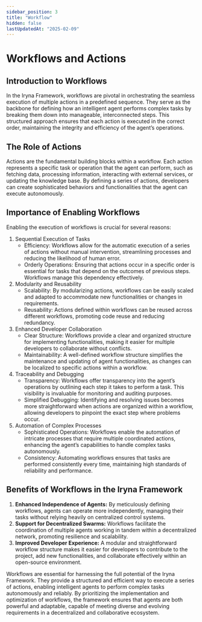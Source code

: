 ```yaml
---
sidebar_position: 3
title: "Workflow"
hidden: false
lastUpdatedAt: "2025-02-09"
---
```


# Workflows and Actions

## Introduction to Workflows

In the Iryna Framework, workflows are pivotal in orchestrating the seamless execution of multiple actions in a predefined sequence. They serve as the backbone for defining how an intelligent agent performs complex tasks by breaking them down into manageable, interconnected steps. This structured approach ensures that each action is executed in the correct order, maintaining the integrity and efficiency of the agent’s operations.

## The Role of Actions

Actions are the fundamental building blocks within a workflow. Each action represents a specific task or operation that the agent can perform, such as fetching data, processing information, interacting with external services, or updating the knowledge base. By defining a series of actions, developers can create sophisticated behaviors and functionalities that the agent can execute autonomously.

## Importance of Enabling Workflows

Enabling the execution of workflows is crucial for several reasons:

1. Sequential Execution of Tasks
   - Efficiency: Workflows allow for the automatic execution of a series of actions without manual intervention, streamlining processes and reducing the likelihood of human error.
   - Orderly Operations: Ensuring that actions occur in a specific order is essential for tasks that depend on the outcomes of previous steps. Workflows manage this dependency effectively.
2. Modularity and Reusability
   - Scalability: By modularizing actions, workflows can be easily scaled and adapted to accommodate new functionalities or changes in requirements.
   - Reusability: Actions defined within workflows can be reused across different workflows, promoting code reuse and reducing redundancy.
3. Enhanced Developer Collaboration
   - Clear Structure: Workflows provide a clear and organized structure for implementing functionalities, making it easier for multiple developers to collaborate without conflicts.
   - Maintainability: A well-defined workflow structure simplifies the maintenance and updating of agent functionalities, as changes can be localized to specific actions within a workflow.
4. Traceability and Debugging
   - Transparency: Workflows offer transparency into the agent’s operations by outlining each step it takes to perform a task. This visibility is invaluable for monitoring and auditing purposes.
   - Simplified Debugging: Identifying and resolving issues becomes more straightforward when actions are organized within a workflow, allowing developers to pinpoint the exact step where problems occur.
5. Automation of Complex Processes
   - Sophisticated Operations: Workflows enable the automation of intricate processes that require multiple coordinated actions, enhancing the agent’s capabilities to handle complex tasks autonomously.
   - Consistency: Automating workflows ensures that tasks are performed consistently every time, maintaining high standards of reliability and performance.

## Benefits of Workflows in the Iryna Framework

1. **Enhanced Independence of Agents:**
   By meticulously defining workflows, agents can operate more independently, managing their tasks without relying heavily on centralized control systems.
2. **Support for Decentralized Swarms:**
   Workflows facilitate the coordination of multiple agents working in tandem within a decentralized network, promoting resilience and scalability.
3. **Improved Developer Experience:**
   A modular and straightforward workflow structure makes it easier for developers to contribute to the project, add new functionalities, and collaborate effectively within an open-source environment.


Workflows are essential for harnessing the full potential of the Iryna Framework. They provide a structured and efficient way to execute a series of actions, enabling intelligent agents to perform complex tasks autonomously and reliably. By prioritizing the implementation and optimization of workflows, the framework ensures that agents are both powerful and adaptable, capable of meeting diverse and evolving requirements in a decentralized and collaborative ecosystem.